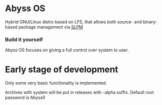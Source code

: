 # Abyss OS
Hybrid GNU/Linux distro based on LFS, that allows both source- and binary-based package management via [SLPM](https://github.com/Cheloved/slpm)

### Build it yourself
Abyss OS focuses on giving a full control over system to user. 

# **Early stage of development**
Only some very basic functionality is implemented.

Archives with system will be put in releases with -alpha suffix.
Default root password is Abyss0

